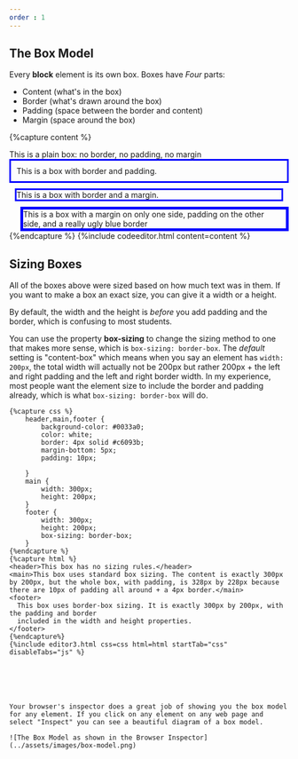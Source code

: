 ```yaml
---
order : 1
---
```


## The Box Model

Every **block** element is its own box. Boxes have *Four* parts:

* Content (what's in the box)
* Border (what's drawn around the box)
* Padding (space between the border and content)
* Margin (space around the box)

{%capture content %}
<div>This is a plain box: no border, no padding, no margin</div>
<div style="border: 3px solid blue; padding: 10px">This is a box
with border and padding.</div>
<div style="border: 3px solid blue; margin: 10px">This is a box
with border and a margin.</div>
<div style="margin-left: 20px; padding-right: 15px; border: 5px solid blue">This is a box
with a margin on only one side, padding on the other side, and 
a really ugly blue border
</div>
{%endcapture %}
{%include codeeditor.html content=content %}

## Sizing Boxes

All of the boxes above were sized based on how much text was in them. If you want to make a box an exact size, you can give it a width or a height.

By default, the width and the height is *before* you add padding and the border, which is confusing to most students.

You can use the property **box-sizing** to change the sizing method to one that makes more sense, which is `box-sizing: border-box`. The *default* setting is "content-box" which means when you say an element has `width: 200px`, the total width will actually not be 200px but rather 200px + the left and right padding and the left and right border width. In my experience, most people want the element size to include the border and padding already, which is what `box-sizing: border-box` will do.

```html.run
{%capture css %}
    header,main,footer {
        background-color: #0033a0;
        color: white;
        border: 4px solid #c6093b;
        margin-bottom: 5px;
        padding: 10px;

    }
    main {
        width: 300px;
        height: 200px;
    }
    footer {
        width: 300px;
        height: 200px;
        box-sizing: border-box;
    }
{%endcapture %}
{%capture html %}
<header>This box has no sizing rules.</header>
<main>This box uses standard box sizing. The content is exactly 300px by 200px, but the whole box, with padding, is 328px by 228px because there are 10px of padding all around + a 4px border.</main>
<footer>
  This box uses border-box sizing. It is exactly 300px by 200px, with the padding and border
  included in the width and height properties.
</footer>
{%endcapture%}
{%include editor3.html css=css html=html startTab="css" disableTabs="js" %}






Your browser's inspector does a great job of showing you the box model
for any element. If you click on any element on any web page and select "Inspect" you can see a beautiful diagram of a box model.

![The Box Model as shown in the Browser Inspector](../assets/images/box-model.png)